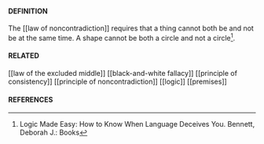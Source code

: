 #### DEFINITION
The [[law of noncontradiction]] requires that a thing cannot both be and not be at the same time. A shape cannot be both a circle and not a circle[^1].
#### RELATED
[[law of the excluded middle]]
[[black-and-white fallacy]]
[[principle of consistency]]
[[principle of noncontradiction]]
[[logic]]
[[premises]]

#### REFERENCES
[^1]: Logic Made Easy: How to Know When Language Deceives You. Bennett, Deborah J.: Books
